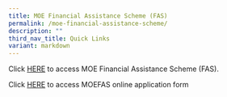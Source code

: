 ```yaml
---
title: MOE Financial Assistance Scheme (FAS)
permalink: /moe-financial-assistance-scheme/
description: ""
third_nav_title: Quick Links
variant: markdown
---
```

Click [HERE](https://www.moe.gov.sg/financial-matters/financial-assistance) to access MOE Financial Assistance Scheme (FAS).

Click [HERE](https://go.gov.sg/moe-efasggas) to access MOEFAS online application form